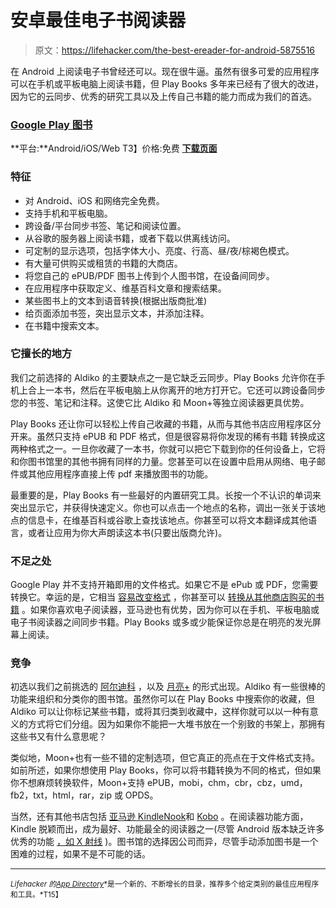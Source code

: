 # 安卓最佳电子书阅读器

> 原文：<https://lifehacker.com/the-best-ereader-for-android-5875516>

在 Android 上阅读电子书曾经还可以。现在很牛逼。虽然有很多可爱的应用程序可以在手机或平板电脑上阅读书籍，但 Play Books 多年来已经有了很大的改进，因为它的云同步、优秀的研究工具以及上传自己书籍的能力而成为我们的首选。



### [Google Play 图书](https://play.google.com/store/books)

**平台:**Android/iOS/Web
T3】价格:免费
[**下载页面**](https://play.google.com/store/apps/details?id=com.google.android.apps.books)

### 特征

*   对 Android、iOS 和网络完全免费。
*   支持手机和平板电脑。
*   跨设备/平台同步书签、笔记和阅读位置。
*   从谷歌的服务器上阅读书籍，或者下载以供离线访问。
*   可定制的显示选项，包括字体大小、亮度、行高、昼/夜/棕褐色模式。
*   有大量可供购买或租赁的书籍的大商店。
*   将您自己的 ePUB/PDF 图书上传到个人图书馆，在设备间同步。
*   在应用程序中获取定义、维基百科文章和搜索结果。
*   某些图书上的文本到语音转换(根据出版商批准)
*   给页面添加书签，突出显示文本，并添加注释。
*   在书籍中搜索文本。

### 它擅长的地方

我们之前选择的 Aldiko 的主要缺点之一是它缺乏云同步。Play Books 允许你在手机上合上一本书，然后在平板电脑上从你离开的地方打开它。它还可以跨设备同步您的书签、笔记和注释。这使它比 Aldiko 和 Moon+等独立阅读器更具优势。

Play Books 还让你可以轻松上传自己收藏的书籍，从而与其他书店应用程序区分开来。虽然只支持 ePUB 和 PDF 格式，但是很容易将你发现的稀有书籍 转换成这两种格式之一。一旦你收藏了一本书，你就可以把它下载到你的任何设备上，它将和你图书馆里的其他书拥有同样的力量。您甚至可以在设置中启用从网络、电子邮件或其他应用程序直接上传 pdf 来播放图书的功能。

最重要的是，Play Books 有一些最好的内置研究工具。长按一个不认识的单词来突出显示它，并获得快速定义。你也可以点击一个地点的名称，调出一张关于该地点的信息卡，在维基百科或谷歌上查找该地点。你甚至可以将文本翻译成其他语言，或者让应用为你大声朗读这本书(只要出版商允许)。

### 不足之处

Google Play 并不支持开箱即用的文件格式。如果它不是 ePub 或 PDF，您需要转换它。幸运的是，它相当 [容易改变格式](https://lifehacker.com/how-can-i-convert-pdfs-and-other-ebooks-to-the-epub-for-5509965) ，你甚至可以 [转换从其他商店购买的书籍](https://lifehacker.com/how-to-buy-ebooks-from-anywhere-and-still-read-them-all-1553478027) 。如果你喜欢电子阅读器，亚马逊也有优势，因为你可以在手机、平板电脑或电子书阅读器之间同步书籍。Play Books 或多或少能保证你总是在明亮的发光屏幕上阅读。

### 竞争

初选以我们之前挑选的 [阿尔迪科](http://lifehacker.com/aldiko-updates-unveils-new-version-for-android-tablets-5896365) ，以及 [月亮+](https://play.google.com/store/apps/details?id=com.flyersoft.moonreader) 的形式出现。Aldiko 有一些很棒的功能来组织和分类你的图书馆。虽然你可以在 Play Books 中搜索你的收藏，但 Aldiko 可以让你标记某些书籍，或将其归类到收藏中，这样你就可以以一种有意义的方式将它们分组。因为如果你不能把一大堆书放在一个别致的书架上，那拥有这些书又有什么意思呢？

类似地，Moon+也有一些不错的定制选项，但它真正的亮点在于文件格式支持。如前所述，如果你想使用 Play Books，你可以将书籍转换为不同的格式，但如果你不想麻烦转换软件，Moon+支持 ePUB，mobi，chm，cbr，cbz，umd，fb2，txt，html，rar，zip 或 OPDS。

当然，还有其他书店包括 [亚马逊 Kindle](https://play.google.com/store/apps/details?id=com.amazon.kindle)[Nook](https://play.google.com/store/apps/details?id=bn.ereader)和 [Kobo](https://play.google.com/store/apps/details?id=com.kobobooks.android) 。在阅读器功能方面，Kindle 脱颖而出，成为最好、功能最全的阅读器之一(尽管 Android 版本缺乏许多优秀的功能 [，如 X 射线](http://www.amazon.com/gp/help/customer/display.html?asc_campaign=InlineText&asc_refurl=https://lifehacker.com/the-best-ereader-for-android-5875516&asc_source=&nodeId=200729910&tag=kinjalifehackerlink-20) )。图书馆的选择因公司而异，尽管手动添加图书是一个困难的过程，如果不是不可能的话。

* * *

<small>*Lifehacker 的*</small>[<small>*App Directory*</small>](http://lifehacker.com/the-lifehacker-app-directory-curates-the-best-apps-for-5803257)<small>*是一个新的、不断增长的目录，推荐多个给定类别的最佳应用程序和工具。*T15】</small>